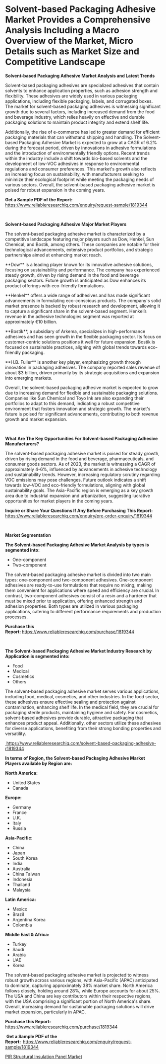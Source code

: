 <p><h1>Solvent-based Packaging Adhesive Market Provides a Comprehensive Analysis Including a Macro Overview of the Market, Micro Details such as Market Size and Competitive Landscape</h1></p><p><strong>Solvent-based Packaging Adhesive Market Analysis and Latest Trends</strong></p>
<p><p>Solvent-based packaging adhesives are specialized adhesives that contain solvents to enhance application properties, such as adhesion strength and flexibility. These adhesives are widely used in various packaging applications, including flexible packaging, labels, and corrugated boxes. The market for solvent-based packaging adhesives is witnessing significant growth due to several factors, including increased demand from the food and beverage industry, which relies heavily on effective and durable packaging solutions to maintain product integrity and extend shelf life.</p><p>Additionally, the rise of e-commerce has led to greater demand for efficient packaging materials that can withstand shipping and handling. The Solvent-based Packaging Adhesive Market is expected to grow at a CAGR of 6.2% during the forecast period, driven by innovations in adhesive formulations and the introduction of environmentally friendly options. Recent trends within the industry include a shift towards bio-based solvents and the development of low-VOC adhesives in response to environmental regulations and consumer preferences. This market's growth also reflects an increasing focus on sustainability, with manufacturers seeking to minimize their ecological footprint while meeting the packaging needs of various sectors. Overall, the solvent-based packaging adhesive market is poised for robust expansion in the coming years.</p></p>
<p><strong>Get a Sample PDF of the Report:&nbsp;</strong> <a href="https://www.reliableresearchiq.com/enquiry/request-sample/1819344?utm_campaign=2580&utm_medium=2&utm_source=Github&utm_content=ia&utm_term=03042025&utm_id=solvent-based-packaging-adhesive">https://www.reliableresearchiq.com/enquiry/request-sample/1819344</a></p>
<p>&nbsp;</p>
<p><strong>Solvent-based Packaging Adhesive Major Market Players</strong></p>
<p><p>The solvent-based packaging adhesive market is characterized by a competitive landscape featuring major players such as Dow, Henkel, Sun Chemical, and Bostik, among others. These companies are notable for their technological advancements, extensive product portfolios, and strategic partnerships aimed at enhancing market reach.</p><p>**Dow** is a leading player known for its innovative adhesive solutions, focusing on sustainability and performance. The company has experienced steady growth, driven by rising demand in the food and beverage packaging sectors. Future growth is anticipated as Dow enhances its product offerings with eco-friendly formulations.</p><p>**Henkel** offers a wide range of adhesives and has made significant advancements in formulating eco-conscious products. The company's solid market presence is backed by robust research and development, allowing it to capture a significant share in the solvent-based segment. Henkel’s revenue in the adhesive technologies segment was reported at approximately €10 billion.</p><p>**Bostik**, a subsidiary of Arkema, specializes in high-performance adhesives and has seen growth in the flexible packaging sector. Its focus on customer-centric solutions positions it well for future expansion. Bostik is focused on sustainable practices, aligning with global trends towards eco-friendly packaging.</p><p>**H.B. Fuller** is another key player, emphasizing growth through innovation in packaging adhesives. The company reported sales revenue of about $3 billion, driven primarily by its strategic acquisitions and expansion into emerging markets.</p><p>Overall, the solvent-based packaging adhesive market is expected to grow due to increasing demand for flexible and sustainable packaging solutions. Companies like Sun Chemical and Toyo Ink are also expanding their portfolios to adapt to this demand, indicating a robust competitive environment that fosters innovation and strategic growth. The market's future is poised for significant advancements, contributing to both revenue growth and market expansion.</p></p>
<p>&nbsp;</p>
<p><strong>What Are The Key Opportunities For Solvent-based Packaging Adhesive Manufacturers?</strong></p>
<p><p>The solvent-based packaging adhesive market is poised for steady growth, driven by rising demand in the food and beverage, pharmaceuticals, and consumer goods sectors. As of 2023, the market is witnessing a CAGR of approximately 4-6%, influenced by advancements in adhesive technology and sustainability trends. However, increasing regulatory scrutiny regarding VOC emissions may pose challenges. Future outlook indicates a shift towards low-VOC and eco-friendly formulations, aligning with global sustainability goals. The Asia-Pacific region is emerging as a key growth area due to industrial expansion and urbanization, suggesting lucrative opportunities for market players in the coming years.</p></p>
<p><strong>Inquire or Share Your Questions If Any Before Purchasing This Report:</strong> <a href="https://www.reliableresearchiq.com/enquiry/pre-order-enquiry/1819344?utm_campaign=2580&utm_medium=2&utm_source=Github&utm_content=ia&utm_term=03042025&utm_id=solvent-based-packaging-adhesive">https://www.reliableresearchiq.com/enquiry/pre-order-enquiry/1819344</a></p>
<p>&nbsp;</p>
<p><strong>Market Segmentation</strong></p>
<p><strong>The Solvent-based Packaging Adhesive Market Analysis by types is segmented into:</strong></p>
<p><ul><li>One-component</li><li>Two-component</li></ul></p>
<p><p>The solvent-based packaging adhesive market is divided into two main types: one-component and two-component adhesives. One-component adhesives are ready-to-use formulations that require no mixing, making them convenient for applications where speed and efficiency are crucial. In contrast, two-component adhesives consist of a resin and a hardener that must be mixed prior to application, offering enhanced strength and adhesion properties. Both types are utilized in various packaging applications, catering to different performance requirements and production processes.</p></p>
<p><strong>Purchase this Report:&nbsp;</strong><a href="https://www.reliableresearchiq.com/purchase/1819344?utm_campaign=2580&utm_medium=2&utm_source=Github&utm_content=ia&utm_term=03042025&utm_id=solvent-based-packaging-adhesive">https://www.reliableresearchiq.com/purchase/1819344</a></p>
<p>&nbsp;</p>
<p><strong>The Solvent-based Packaging Adhesive Market Industry Research by Application is segmented into:</strong></p>
<p><ul><li>Food</li><li>Medical</li><li>Cosmetics</li><li>Others</li></ul></p>
<p><p>The solvent-based packaging adhesive market serves various applications, including food, medical, cosmetics, and other industries. In the food sector, these adhesives ensure effective sealing and protection against contamination, enhancing shelf life. In the medical field, they are crucial for packaging sterile products, maintaining hygiene and safety. For cosmetics, solvent-based adhesives provide durable, attractive packaging that enhances product appeal. Additionally, other sectors utilize these adhesives for diverse applications, benefiting from their strong bonding properties and versatility.</p></p>
<p><a href="https://www.reliableresearchiq.com/solvent-based-packaging-adhesive-r1819344?utm_campaign=2580&utm_medium=2&utm_source=Github&utm_content=ia&utm_term=03042025&utm_id=solvent-based-packaging-adhesive">&nbsp;https://www.reliableresearchiq.com/solvent-based-packaging-adhesive-r1819344</a></p>
<p><strong>In terms of Region, the Solvent-based Packaging Adhesive Market Players available by Region are:</strong></p>
<p>
    <p> <strong> North America: </strong>
        <ul>
            <li>United States</li>
            <li>Canada</li>
        </ul>
        </p> 
    <p> <strong> Europe: </strong>
        <ul>
            <li>Germany</li>
            <li>France</li>
            <li>U.K.</li>
            <li>Italy</li>
            <li>Russia</li>
        </ul>
        </p> 
    <p> <strong> Asia-Pacific: </strong>
        <ul>
            <li>China</li>
            <li>Japan</li>
            <li>South Korea</li>
            <li>India</li>
            <li>Australia</li>
            <li>China Taiwan</li>
            <li>Indonesia</li>
            <li>Thailand</li>
            <li>Malaysia</li>
        </ul>
        </p> 
    <p> <strong> Latin America: </strong>
        <ul>
            <li>Mexico</li>
            <li>Brazil</li>
            <li>Argentina Korea</li>
            <li>Colombia</li>
        </ul>
        </p> 
    <p> <strong> Middle East & Africa: </strong>
        <ul>
            <li>Turkey</li>
            <li>Saudi</li>
            <li>Arabia</li>
            <li>UAE</li>
            <li>Korea</li>
        </ul>
    </p>
    </p>
<p><p>The solvent-based packaging adhesive market is projected to witness robust growth across various regions, with Asia-Pacific (APAC) anticipated to dominate, capturing approximately 38% market share. North America follows closely, holding around 28%, while Europe accounts for about 25%. The USA and China are key contributors within their respective regions, with the USA comprising a significant portion of North America's share. Overall, increasing demand for sustainable packaging solutions will drive market expansion, particularly in APAC.</p></p>
<p><strong>Purchase this Report: </strong><a href="https://www.reliableresearchiq.com/purchase/1819344?utm_campaign=2580&utm_medium=2&utm_source=Github&utm_content=ia&utm_term=03042025&utm_id=solvent-based-packaging-adhesive">https://www.reliableresearchiq.com/purchase/1819344</a></p>
<p>&nbsp;<strong>Get a Sample PDF of the Report:&nbsp;&nbsp;</strong><a href="https://www.reliableresearchiq.com/enquiry/request-sample/1819344?utm_campaign=2580&utm_medium=2&utm_source=Github&utm_content=ia&utm_term=03042025&utm_id=solvent-based-packaging-adhesive">https://www.reliableresearchiq.com/enquiry/request-sample/1819344</a></p>
<p><strong></strong></p>
<p><p><a href="https://github.com/bolalfredia7777/Market-Research-Report-List-1/blob/main/pir-structural-insulation-panel-market.md?utm_campaign=2580&utm_medium=2&utm_source=Github&utm_content=ia&utm_term=03042025&utm_id=solvent-based-packaging-adhesive">PIR Structural Insulation Panel Market</a></p></p>